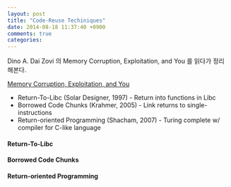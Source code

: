 ```yaml
---
layout: post
title: "Code-Reuse Techiniques"
date: 2014-08-18 11:37:40 +0900
comments: true
categories: 
---
```


Dino A. Dai Zovi 의 Memory Corruption, Exploitation, and You 를 읽다가 정리해본다.

[Memory Corruption, Exploitation, and You](http://trailofbits.files.wordpress.com/2010/11/owasp_201011.pdf)

* Return-To-Libc (Solar Designer, 1997) - Return into functions in Libc
* Borrowed Code Chunks (Krahmer, 2005) - Link returns to single-instructions
* Return-oriented Programming (Shacham, 2007) - Turing complete w/ compiler for C-like language

#### Return-To-Libc

#### Borrowed Code Chunks

#### Return-oriented Programming
